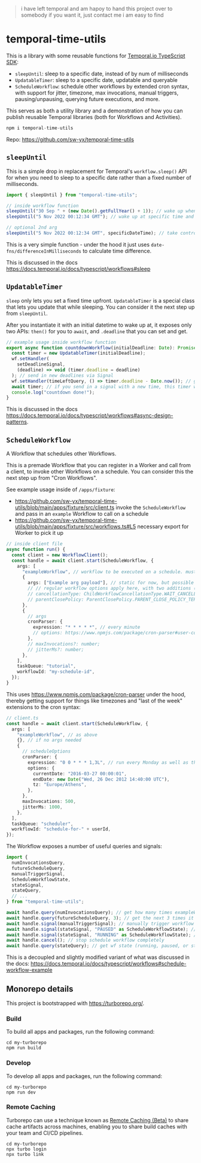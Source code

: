 > i have left temporal and am hapoy to hand this project over to somebody if you want it, just contact me i am easy to find

# temporal-time-utils

This is a library with some reusable functions for [Temporal.io TypeScript SDK](https://docs.temporal.io/docs/typescript/introduction):

- `sleepUntil`: sleep to a specific date, instead of by num of milliseconds
- `UpdatableTimer`: sleep to a specific date, updatable and queryable
- `ScheduleWorkflow`: schedule other workflows by extended cron syntax, with support for jitter, timezone, max invocations, manual triggers, pausing/unpausing, querying future executions, and more.

This serves as both a utility library and a demonstration of how you can publish reusable Temporal libraries (both for Workflows and Activities).

```ts
npm i temporal-time-utils
```

Repo: https://github.com/sw-yx/temporal-time-utils

## `sleepUntil`

This is a simple drop in replacement for Temporal's `workflow.sleep()` API for when you need to sleep to a specific date rather than a fixed number of milliseconds.

```ts
import { sleepUntil } from "temporal-time-utils";

// inside workflow function
sleepUntil("30 Sep " + (new Date().getFullYear() + 1)); // wake up when September ends
sleepUntil("5 Nov 2022 00:12:34 GMT"); // wake up at specific time and timezone

// optional 2nd arg
sleepUntil("5 Nov 2022 00:12:34 GMT", specificDateTime); // take control over the "start" time in case you need to
```

This is a very simple function - under the hood it just uses `date-fns/differenceInMilliseconds` to calculate time difference.

This is discussed in the docs https://docs.temporal.io/docs/typescript/workflows#sleep

## `UpdatableTimer`

`sleep` only lets you set a fixed time upfront.
`UpdatableTimer` is a special class that lets you update that while sleeping.
You can consider it the next step up from `sleepUntil`.

After you instantiate it with an initial datetime to wake up at, it exposes only two APIs: `then()` for you to `await`, and `.deadline` that you can set and get.

```ts
// example usage inside workflow function
export async function countdownWorkflow(initialDeadline: Date): Promise<void> {
  const timer = new UpdatableTimer(initialDeadline);
  wf.setHandler(
    setDeadlineSignal,
    (deadline) => void (timer.deadline = deadline)
  ); // send in new deadlines via Signal
  wf.setHandler(timeLeftQuery, () => timer.deadline - Date.now()); // get time left via Query
  await timer; // if you send in a signal with a new time, this timer will resolve earlier!
  console.log("countdown done!");
}
```

This is discussed in the docs https://docs.temporal.io/docs/typescript/workflows#async-design-patterns.

## `ScheduleWorkflow`

A Workflow that schedules other Workflows.

This is a premade Workflow that you can register in a Worker and call from a client, to invoke other Workflows on a schedule. You can consider this the next step up from "Cron Workflows".

See example usage inside of `/apps/fixture`:

- https://github.com/sw-yx/temporal-time-utils/blob/main/apps/fixture/src/client.ts invoke the `ScheduleWorkflow` and pass in an `example` Workflow to call on a schedule
- https://github.com/sw-yx/temporal-time-utils/blob/main/apps/fixture/src/workflows.ts#L5 necessary export for Worker to pick it up

```ts
// inside client file
async function run() {
  const client = new WorkflowClient();
  const handle = await client.start(ScheduleWorkflow, {
    args: [
      "exampleWorkflow", // workflow to be executed on a schedule. must be string name.
      {
        args: ["Example arg payload"], // static for now, but possible to modify to make dynamic in future - ask swyx
        // // regular workflow options apply here, with two additions (defaults shown):
        // cancellationType: ChildWorkflowCancellationType.WAIT_CANCELLATION_COMPLETED,
        // parentClosePolicy: ParentClosePolicy.PARENT_CLOSE_POLICY_TERMINATE
      },
      {
        // args
        cronParser: {
          expression: "* * * * *", // every minute
          // options: https://www.npmjs.com/package/cron-parser#user-content-options
        },
        // maxInvocations?: number;
        // jitterMs?: number;
      },
    ],
    taskQueue: "tutorial",
    workflowId: "my-schedule-id",
  });
}
```

This uses https://www.npmjs.com/package/cron-parser under the hood, thereby getting support for things like timezones and "last of the week" extensions to the cron syntax:

```ts
// client.ts
const handle = await client.start(ScheduleWorkflow, {
  args: [
    "exampleWorkflow", // as above
    {}, // if no args needed
    {
      // scheduleOptions
      cronParser: {
        expression: "0 0 * * * 1,3L", // run every Monday as well as the last Wednesday of the month
        options: {
          currentDate: "2016-03-27 00:00:01",
          endDate: new Date("Wed, 26 Dec 2012 14:40:00 UTC"),
          tz: "Europe/Athens",
        },
      },
      maxInvocations: 500,
      jitterMs: 1000,
    },
  ],
  taskQueue: "scheduler",
  workflowId: "schedule-for-" + userId,
});
```

The Workflow exposes a number of useful queries and signals:

```ts
import {
  numInvocationsQuery,
  futureScheduleQuery,
  manualTriggerSignal,
  ScheduleWorkflowState,
  stateSignal,
  stateQuery,
  // ...
} from "temporal-time-utils";

await handle.query(numInvocationsQuery); // get how many times exampleWorkflow has been invoked by ScheduleWorkflow
await handle.query(futureScheduleQuery, 3); // get the next 3 times it is set to be invoked. defaults to 5
await handle.signal(manualTriggerSignal); // manually trigger workflow
await handle.signal(stateSignal, "PAUSED" as ScheduleWorkflowState); // pause workflow
await handle.signal(stateSignal, "RUNNING" as ScheduleWorkflowState); // resume workflow
await handle.cancel(); // stop schedule workflow completely
await handle.query(stateQuery); // get wf state (running, paused, or stopped)
```

This is a decoupled and slightly modified variant of what was discussed in the docs: https://docs.temporal.io/docs/typescript/workflows#schedule-workflow-example

## Monorepo details

This project is bootstrapped with https://turborepo.org/.

### Build

To build all apps and packages, run the following command:

```
cd my-turborepo
npm run build
```

### Develop

To develop all apps and packages, run the following command:

```
cd my-turborepo
npm run dev
```

### Remote Caching

Turborepo can use a technique known as [Remote Caching (Beta)](https://turborepo.org/docs/features/remote-caching) to share cache artifacts across machines, enabling you to share build caches with your team and CI/CD pipelines.

```
cd my-turborepo
npx turbo login
npx turbo link
```
